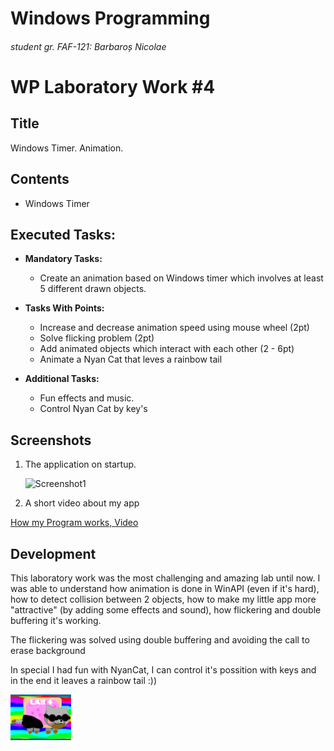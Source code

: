 # Windows Programming
###### student gr. FAF-121: Barbaroș Nicolae
# WP Laboratory Work #4

## Title

Windows Timer. Animation.

## Contents

  - Windows Timer

## Executed Tasks:
  - **Mandatory Tasks:**
    - Create an animation based on Windows timer which involves at least 5 different drawn objects.
  
  - **Tasks With Points:**
    - Increase and decrease animation speed using mouse wheel (2pt)
    - Solve flicking problem (2pt)
    - Add animated objects which interact with each other (2 - 6pt)
    - Animate a Nyan Cat that leves a rainbow tail 

  - **Additional Tasks:**
    - Fun effects and music.
    - Control Nyan Cat by key's


## Screenshots

1. The application on startup.

    ![Screenshot1]()

2. A short video about my app
  
  [How my Program works, Video](https://www.youtube.com/watch?v=qUFOdD37X30&feature=youtu.be)

## Development
 This laboratory work was the most challenging and amazing lab until now. I was able to understand how animation is done in WinAPI (even if it's hard), how to detect collision between 2 objects, how to make my little app more "attractive" (by adding some effects and sound), how flickering and double buffering it's working.
 
 The flickering was solved using double buffering and avoiding the call to erase background 

In special I had fun with NyanCat, I can control it's possition with keys and in the end it leaves a rainbow tail :))

 ![Screenshot1](https://raw.githubusercontent.com/TUM-FAF/FAF-121-Barbaros-Nicolae/master/WindowsP/Lab%234/NyanCaat.bmp)






